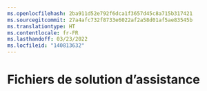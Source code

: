 ```yaml
---
ms.openlocfilehash: 2ba911d52e792f6dca1f3657d45c8a715b317421
ms.sourcegitcommit: 27a4afc732f8733e6022af2a58d01af5ae83545b
ms.translationtype: HT
ms.contentlocale: fr-FR
ms.lasthandoff: 03/23/2022
ms.locfileid: "140813632"
---
```

# <a name="supporting-solution-files"></a>Fichiers de solution d’assistance
